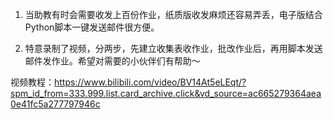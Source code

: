    1. 当助教有时会需要收发上百份作业，纸质版收发麻烦还容易弄丢，电子版结合Python脚本一键发送邮件很方便。  

   2. 特意录制了视频，分两步，先建立收集表收作业，批改作业后，再用脚本发送邮件发作业。希望对需要的小伙伴们有帮助～  

视频教程：https://www.bilibili.com/video/BV14At5eLEqt/?spm_id_from=333.999.list.card_archive.click&vd_source=ac665279364aea0e41fc5a277797946c  
